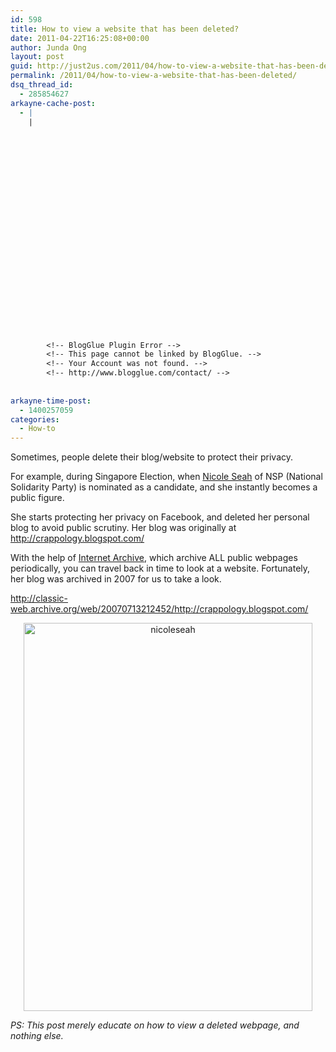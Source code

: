 ```yaml
---
id: 598
title: How to view a website that has been deleted?
date: 2011-04-22T16:25:08+00:00
author: Junda Ong
layout: post
guid: http://just2us.com/2011/04/how-to-view-a-website-that-has-been-deleted/
permalink: /2011/04/how-to-view-a-website-that-has-been-deleted/
dsq_thread_id:
  - 285854627
arkayne-cache-post:
  - |
    |
        
        
        
        
        
        
        
        
        
        
        
        
        
        
        
        
        
        
        
        
        
        
        
        <!-- BlogGlue Plugin Error -->
        <!-- This page cannot be linked by BlogGlue. -->
        <!-- Your Account was not found. -->
        <!-- http://www.blogglue.com/contact/ -->
        
        
arkayne-time-post:
  - 1400257059
categories:
  - How-to
---
```

Sometimes, people delete their blog/website to protect their privacy.

For example, during Singapore Election, when <a href="https://www.facebook.com/nicoleseahnsp" onclick="__gaTracker('send', 'event', 'outbound-article', 'https://www.facebook.com/nicoleseahnsp', 'Nicole Seah');">Nicole Seah</a> of NSP (National Solidarity Party) is nominated as a candidate, and she instantly becomes a public figure. 

She starts protecting her privacy on Facebook, and deleted her personal blog to avoid public scrutiny. Her blog was originally at <a href="http://crappology.blogspot.com/" onclick="__gaTracker('send', 'event', 'outbound-article', 'http://crappology.blogspot.com/', 'http://crappology.blogspot.com/');">http://crappology.blogspot.com/</a>

With the help of <a href="http://www.archive.org/" onclick="__gaTracker('send', 'event', 'outbound-article', 'http://www.archive.org/', 'Internet Archive');">Internet Archive</a>, which archive ALL public webpages periodically, you can travel back in time to look at a website. Fortunately, her blog was archived in 2007 for us to take a look.

<a href="http://classic-web.archive.org/web/20070713212452/http://crappology.blogspot.com/" onclick="__gaTracker('send', 'event', 'outbound-article', 'http://classic-web.archive.org/web/20070713212452/http://crappology.blogspot.com/', 'http://classic-web.archive.org/web/20070713212452/http://crappology.blogspot.com/');" title="http://classic-web.archive.org/web/20070713212452/http://crappology.blogspot.com/">http://classic-web.archive.org/web/20070713212452/http://crappology.blogspot.com/</a>

<p align="center">
  <a href="http://blog.just2us.com/wp-content/uploads/2011/04/nicoleseah.png" onclick="__gaTracker('send', 'event', 'outbound-article', 'http://blog.just2us.com/wp-content/uploads/2011/04/nicoleseah.png', '');"><img style="background-image: none; border-bottom: 0px; border-left: 0px; padding-left: 0px; padding-right: 0px; display: inline; border-top: 0px; border-right: 0px; padding-top: 0px" title="nicoleseah" border="0" alt="nicoleseah" src="http://blog.just2us.com/wp-content/uploads/2011/04/nicoleseah_thumb.png" width="462" height="621" /></a>
</p>

_PS: This post merely educate on how to view a deleted webpage, and nothing else._

<div style="font-size:0px;height:0px;line-height:0px;margin:0;padding:0;clear:both">
</div>